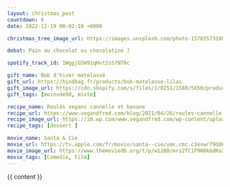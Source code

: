 ```yaml
---
layout: christmas_post
countdown: 6
date: 2022-12-19 00:02:10 +0000

christmas_tree_image_url: https://images.unsplash.com/photo-1576557310082-d13cb8c48a51?crop=entropy&cs=tinysrgb&fit=max&fm=jpg&ixid=MnwyNzc3MTF8MHwxfHNlYXJjaHw5N3x8Y2hyaXN0bWFzJTIwdHJlZXxlbnwwfDF8fHwxNjcxNDE0Nzgy&ixlib=rb-4.0.3&q=80&w=1080

debat: Pain au chocolat ou chocolatine ?

spotify_track_id: 1WggjG5H91qHvt2sS7NT8c

gift_name: Bob d'hiver matelassé
gift_url: https://hindbag.fr/products/bob-matelasse-lilas
gift_image_url: https://cdn.shopify.com/s/files/1/0251/1588/5650/products/bob-matelasse-be-ambiance-web_de1b1acf-1e93-4be9-ab41-e98517a5973e_1080x.jpg?v=1664268316
gift_tags: [moinsde50, mixte]

recipe_name: Roulés vegans cannelle et banane
recipe_url: https://www.vegandfred.com/blog/2021/04/26/roules-cannelle-banane/
recipe_image_url: https://i0.wp.com/www.vegandfred.com/wp-content/uploads/2021/04/VEG-FRED-Recettes-ve%CC%81ge%CC%81taliennes-facile-et-rapide-Curry-healthy-prote%CC%81ine%CC%81-au-beurre-de-cacahue%CC%80tes-Easy-Vegan-recipes-Roule%CC%81s-cannelle-banane-1.jpg?w=1365&ssl=1
recipe_tags: [dessert ]

movie_name: Santa & Cie
movie_url: https://tv.apple.com/fr/movie/santa--cie/umc.cmc.c1evwr79dd6hthn2qf1hxecg
movie_image_url: https://www.themoviedb.org/t/p/w1280/mrz2fC1F9H8kbdKu2vOwyeMAzvg.jpg
movie_tags: [Comédie, Film]
---
```


{{ content }}

